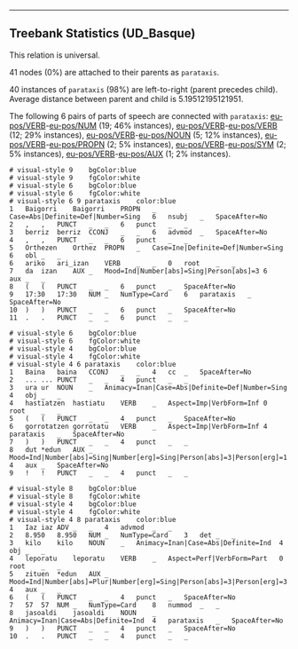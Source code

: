 

--------------------------------------------------------------------------------

## Treebank Statistics (UD_Basque)

This relation is universal.

41 nodes (0%) are attached to their parents as `parataxis`.

40 instances of `parataxis` (98%) are left-to-right (parent precedes child).
Average distance between parent and child is 5.19512195121951.

The following 6 pairs of parts of speech are connected with `parataxis`: [eu-pos/VERB]()-[eu-pos/NUM]() (19; 46% instances), [eu-pos/VERB]()-[eu-pos/VERB]() (12; 29% instances), [eu-pos/VERB]()-[eu-pos/NOUN]() (5; 12% instances), [eu-pos/VERB]()-[eu-pos/PROPN]() (2; 5% instances), [eu-pos/VERB]()-[eu-pos/SYM]() (2; 5% instances), [eu-pos/VERB]()-[eu-pos/AUX]() (1; 2% instances).


~~~ conllu
# visual-style 9	bgColor:blue
# visual-style 9	fgColor:white
# visual-style 6	bgColor:blue
# visual-style 6	fgColor:white
# visual-style 6 9 parataxis	color:blue
1	Baigorri	Baigorri	PROPN	_	Case=Abs|Definite=Def|Number=Sing	6	nsubj	_	SpaceAfter=No
2	,	,	PUNCT	_	_	6	punct	_	_
3	berriz	berriz	CCONJ	_	_	6	advmod	_	SpaceAfter=No
4	,	,	PUNCT	_	_	6	punct	_	_
5	Orthezen	Orthez	PROPN	_	Case=Ine|Definite=Def|Number=Sing	6	obl	_	_
6	ariko	ari_izan	VERB	_	_	0	root	_	_
7	da	izan	AUX	_	Mood=Ind|Number[abs]=Sing|Person[abs]=3	6	aux	_	_
8	(	(	PUNCT	_	_	6	punct	_	SpaceAfter=No
9	17:30	17:30	NUM	_	NumType=Card	6	parataxis	_	SpaceAfter=No
10	)	)	PUNCT	_	_	6	punct	_	SpaceAfter=No
11	.	.	PUNCT	_	_	6	punct	_	_

~~~


~~~ conllu
# visual-style 6	bgColor:blue
# visual-style 6	fgColor:white
# visual-style 4	bgColor:blue
# visual-style 4	fgColor:white
# visual-style 4 6 parataxis	color:blue
1	Baina	baina	CCONJ	_	_	4	cc	_	SpaceAfter=No
2	...	...	PUNCT	_	_	4	punct	_	_
3	ura	ur	NOUN	_	Animacy=Inan|Case=Abs|Definite=Def|Number=Sing	4	obj	_	_
4	hastiatzen	hastiatu	VERB	_	Aspect=Imp|VerbForm=Inf	0	root	_	_
5	(	(	PUNCT	_	_	4	punct	_	SpaceAfter=No
6	gorrotatzen	gorrotatu	VERB	_	Aspect=Imp|VerbForm=Inf	4	parataxis	_	SpaceAfter=No
7	)	)	PUNCT	_	_	4	punct	_	_
8	dut	*edun	AUX	_	Mood=Ind|Number[abs]=Sing|Number[erg]=Sing|Person[abs]=3|Person[erg]=1	4	aux	_	SpaceAfter=No
9	!	!	PUNCT	_	_	4	punct	_	_

~~~


~~~ conllu
# visual-style 8	bgColor:blue
# visual-style 8	fgColor:white
# visual-style 4	bgColor:blue
# visual-style 4	fgColor:white
# visual-style 4 8 parataxis	color:blue
1	Iaz	iaz	ADV	_	_	4	advmod	_	_
2	8.950	8.950	NUM	_	NumType=Card	3	det	_	_
3	kilo	kilo	NOUN	_	Animacy=Inan|Case=Abs|Definite=Ind	4	obj	_	_
4	leporatu	leporatu	VERB	_	Aspect=Perf|VerbForm=Part	0	root	_	_
5	zituen	*edun	AUX	_	Mood=Ind|Number[abs]=Plur|Number[erg]=Sing|Person[abs]=3|Person[erg]=3	4	aux	_	_
6	(	(	PUNCT	_	_	4	punct	_	SpaceAfter=No
7	57	57	NUM	_	NumType=Card	8	nummod	_	_
8	jasoaldi	jasoaldi	NOUN	_	Animacy=Inan|Case=Abs|Definite=Ind	4	parataxis	_	SpaceAfter=No
9	)	)	PUNCT	_	_	4	punct	_	SpaceAfter=No
10	.	.	PUNCT	_	_	4	punct	_	_

~~~



